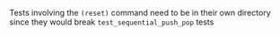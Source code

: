 Tests involving the `(reset)` command need to be in their own directory since they would break `test_sequential_push_pop` tests 